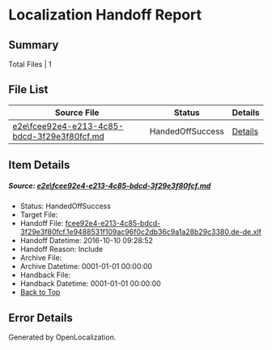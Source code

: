 # <a name='report-top'></a> Localization Handoff Report

## Summary
 Total Files | 1

## File List
 Source File | Status | Details 
 ----------- | ------ | ------- 
 [e2e\fcee92e4-e213-4c85-bdcd-3f29e3f80fcf.md](https://github.com/OpenLocalizationTestOrg/ol-test0/blob/ccd18e1b8a205786de269128b523747fb99a85c4/e2e/fcee92e4-e213-4c85-bdcd-3f29e3f80fcf.md) | HandedOffSuccess | [Details](#d9e43d8015f7207fe71ef85095b58e262893b4f63)

## Item Details
##### <a name='d9e43d8015f7207fe71ef85095b58e262893b4f63'></a> Source: [e2e\fcee92e4-e213-4c85-bdcd-3f29e3f80fcf.md](https://github.com/OpenLocalizationTestOrg/ol-test0/blob/ccd18e1b8a205786de269128b523747fb99a85c4/e2e/fcee92e4-e213-4c85-bdcd-3f29e3f80fcf.md)
* Status: HandedOffSuccess
* Target File: 
* Handoff File: [fcee92e4-e213-4c85-bdcd-3f29e3f80fcf.1e9488531f109ac96f0c2db36c9a1a28b29c3380.de-de.xlf](https://github.com/OpenLocalizationTestOrg/ol-test0-handoff/blob/a079f83095728233a46709ee5c4467a38ddf543b/ol-handoff/OpenLocalizationTestOrg/ol-test0-dede/qimu/ht/fcee92e4-e213-4c85-bdcd-3f29e3f80fcf.1e9488531f109ac96f0c2db36c9a1a28b29c3380.de-de.xlf)
* Handoff Datetime: 2016-10-10 09:28:52
* Handoff Reason: Include
* Archive File: 
* Archive Datetime: 0001-01-01 00:00:00
* Handback File: 
* Handback Datetime: 0001-01-01 00:00:00
* [Back to Top](#report-top)


## Error Details

Generated by OpenLocalization.
